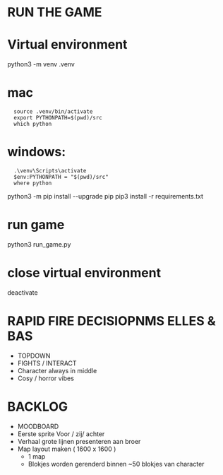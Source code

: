 # RUN THE GAME
   # Virtual environment
   python3 -m venv .venv 

   # mac
      source .venv/bin/activate
      export PYTHONPATH=$(pwd)/src 
      which python 
   # windows:
      .\venv\Scripts\activate
      $env:PYTHONPATH = "$(pwd)/src"
      where python

   python3 -m pip install --upgrade pip 
   pip3 install -r requirements.txt

   # run game
   python3 run_game.py

   # close virtual environment
   deactivate

# RAPID FIRE DECISIOPNMS ELLES & BAS
 - TOPDOWN
 - FIGHTS / INTERACT
 - Character always in middle
 - Cosy / horror vibes

 # BACKLOG
 - MOODBOARD
 - Eerste sprite
    Voor / zij/ achter
 - Verhaal grote lijnen presenteren aan broer
 - Map layout maken ( 1600 x 1600 )
    - 1 map
    - Blokjes worden gerenderd binnen ~50 blokjes van character
